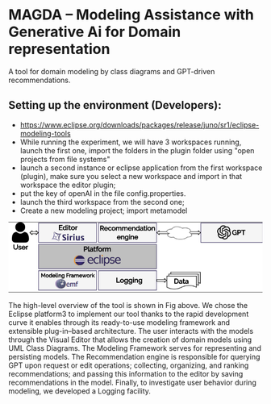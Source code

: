 # MAGDA – Modeling Assistance with Generative Ai for Domain representation

A tool for domain modeling by class diagrams and GPT-driven recommendations.

## Setting up the environment (Developers):
  * https://www.eclipse.org/downloads/packages/release/juno/sr1/eclipse-modeling-tools
  * While running the experiment, we will have 3 workspaces running, launch the first one, import the folders in the plugin folder using "open projects from file systems"
  * launch a second instance or eclipse application from the first workspace (plugin), make sure you select a new workspace and import in that workspace the editor plugin;
  * put the key of openAI in the file config.properties.
  * launch the third workspace from the second one;
  * Create a new modeling project; import metamodel   



![High-level architectural view of MAGDA](tool-overview.png)
  
          
The high-level overview of the tool is shown in Fig above. We chose the Eclipse platform3 to implement our tool thanks to the rapid development curve it enables through its ready-to-use modeling framework and extensible plug-in–based architecture. The user interacts with the models through the Visual Editor that allows the creation of domain models using UML Class Diagrams. The Modeling Framework  serves for representing and persisting models.
The Recommendation engine  is responsible for querying GPT upon request or edit operations; collecting, organizing, and ranking recommendations; and passing this information to the editor by saving recommendations in the model. Finally, to investigate user behavior during modeling, we developed a Logging facility.

        

        
        

        
 
        
